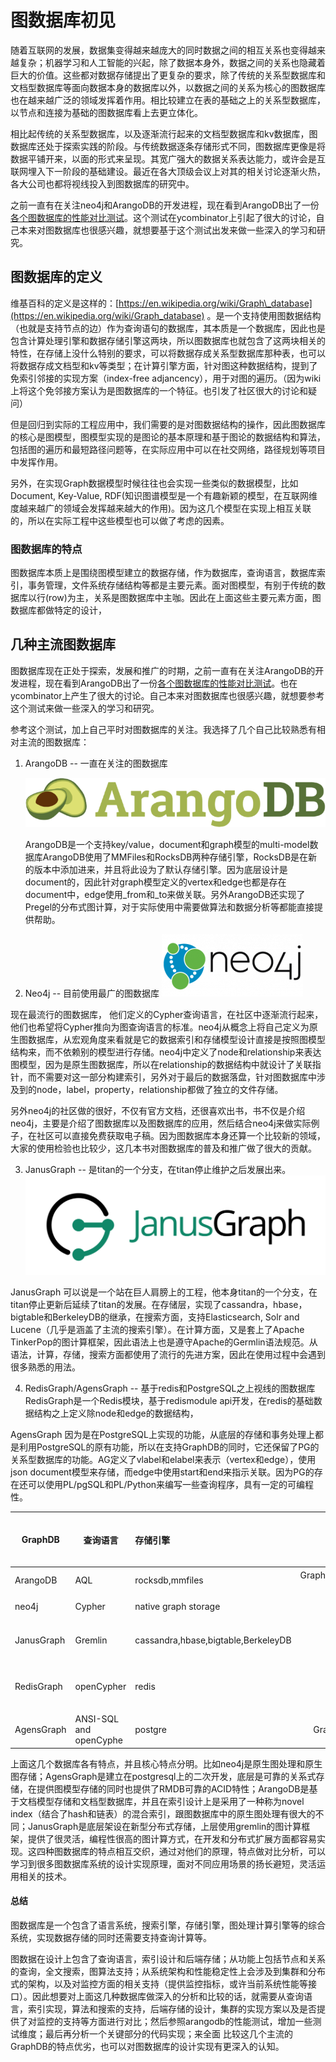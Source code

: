 # 图数据库初见

随着互联网的发展，数据集变得越来越庞大的同时数据之间的相互关系也变得越来越复杂；机器学习和人工智能的兴起，除了数据本身外，数据之间的关系也隐藏着巨大的价值。这些都对数据存储提出了更复杂的要求，除了传统的关系型数据库和文档型数据库等面向数据本身的数据库以外，以数据之间的关系为核心的图数据库也在越来越广泛的领域发挥着作用。相比较建立在表的基础之上的关系型数据库，以节点和连接为基础的图数据库看上去更立体化。

相比起传统的关系型数据库，以及逐渐流行起来的文档型数据库和kv数据库，图数据库还处于探索实践的阶段。与传统数据逐条存储形式不同，图数据库更像是将数据平铺开来，以面的形式来呈现。其宽广强大的数据关系表达能力，或许会是互联网埋入下一阶段的基础建设。最近在各大顶级会议上对其的相关讨论逐渐火热，各大公司也都将视线投入到图数据库的研究中。

之前一直有在关注neo4j和ArangoDB的开发进程，现在看到ArangoDB出了一份[各个图数据库的性能对比测试](https://www.arangodb.com/2018/02/nosql-performance-benchmark-2018-mongodb-postgresql-orientdb-neo4j-arangodb/)。这个测试在ycombinator上引起了很大的讨论，自己本来对图数据库也很感兴趣，就想要基于这个测试出发来做一些深入的学习和研究。

## 图数据库的定义

维基百科的定义是这样的：[https://en.wikipedia.org/wiki/Graph\_database](https://en.wikipedia.org/wiki/Graph_database) 。是一个支持使用图数据结构（也就是支持节点的边）作为查询语句的数据库，其本质是一个数据库，因此也是包含计算处理引擎和数据存储引擎这两块，所以图数据库也就包含了这两块相关的特性，在存储上没什么特别的要求，可以将数据存成关系型数据库那种表，也可以将数据存成文档型和kv等类型；在计算引擎方面，针对图这种数据结构，提到了免索引邻接的实现方案（index-free adjancency），用于对图的遍历。（因为wiki上将这个免邻接方案认为是图数据库的一个特征。也引发了社区很大的讨论和疑问）

但是回归到实际的工程应用中，我们需要的是对图数据结构的操作，因此图数据库的核心是图模型，图模型实现的是图论的基本原理和基于图论的数据结构和算法，包括图的遍历和最短路径问题等，在实际应用中可以在社交网络，路径规划等项目中发挥作用。

另外，在实现Graph数据模型时候往往也会实现一些类似的数据模型，比如Document, Key-Value, RDF(知识图谱模型是一个有趣新颖的模型，在互联网维度越来越广的领域会发挥越来越大的作用)。因为这几个模型在实现上相互关联的，所以在实际工程中这些模型也可以做了考虑的因素。

### 图数据库的特点

图数据库本质上是围绕图模型建立的数据存储，作为数据库，查询语言，数据库索引，事务管理，文件系统存储结构等都是主要元素。面对图模型，有别于传统的数据库以行(row)为主，关系是图数据库中主咖。因此在上面这些主要元素方面，图数据库都做特定的设计，

## 几种主流图数据库

图数据库现在正处于探索，发展和推广的时期，之前一直有在关注ArangoDB的开发进程，现在看到ArangoDB出了一份[各个图数据库的性能对比测试](https://www.arangodb.com/2018/02/nosql-performance-benchmark-2018-mongodb-postgresql-orientdb-neo4j-arangodb/)。也在ycombinator上产生了很大的讨论。自己本来对图数据库也很感兴趣，就想要参考这个测试来做一些深入的学习和研究。

参考这个测试，加上自己平时对图数据库的关注。我选择了几个自己比较熟悉有相对主流的图数据库：

1. ArangoDB -- 一直在关注的图数据库 

   ![ArangoDB](./media/ArangoDB.png)

   ArangoDB是一个支持key/value，document和graph模型的multi-model数据库ArangoDB使用了MMFiles和RocksDB两种存储引擎，RocksDB是在新的版本中添加进来，并且将此设为了默认存储引擎。因为底层设计是document的，因此针对graph模型定义的vertex和edge也都是存在document中，edge使用\_from和\_to来做关联。另外ArangoDB还实现了Pregel的分布式图计算，对于实际使用中需要做算法和数据分析等都能直接提供帮助。

2. Neo4j -- 目前使用最广的图数据库
  ![neo4j](./media/neo4j.png)

  现在最流行的图数据库， 他们定义的Cypher查询语言，在社区中逐渐流行起来，他们也希望将Cypher推向为图查询语言的标准。neo4j从概念上将自己定义为原生图数据库，从宏观角度来看就是它的数据索引和存储模型设计直接是按照图模型结构来，而不依赖别的模型进行存储。neo4j中定义了node和relationship来表达图模型，因为是原生图数据库，所以在relationship的数据结构中就设计了关联指针，而不需要对这一部分构建索引，另外对于最后的数据落盘，针对图数据库中涉及到的node，label，property，relationship都做了独立的文件存储。

  另外neo4j的社区做的很好，不仅有官方文档，还很喜欢出书，书不仅是介绍neo4j，主要是介绍了图数据库以及图数据库的应用，然后结合neo4j来做实际例子，在社区可以直接免费获取电子稿。因为图数据库本身还算一个比较新的领域，大家的使用检验也比较少，这几本书对图数据库的普及和推广做了很大的贡献。

3. JanusGraph -- 是titan的一个分支，在titan停止维护之后发展出来。
  ![JanusGraph](./media/janusgraph.png)

  JanusGraph 可以说是一个站在巨人肩膀上的工程，他本身titan的一个分支，在titan停止更新后延续了titan的发展。在存储层，实现了cassandra，hbase，bigtable和BerkeleyDB的继承，在搜索方面，支持Elasticsearch, Solr and Lucene（几乎是涵盖了主流的搜索引擎）。在计算方面，又是套上了Apache TinkerPop的图计算框架，因此语法上也是遵守Apache的Germlin语法规范。从语法，计算，存储，搜索方面都使用了流行的先进方案，因此在使用过程中会遇到很多熟悉的用法。

4. RedisGraph/AgensGraph -- 基于redis和PostgreSQL之上视线的图数据库
  RedisGraph是一个Redis模块，基于redismodule api开发，在redis的基础数据结构之上定义除node和edge的数据结构，

  AgensGraph 因为是在PostgreSQL上实现的功能，从底层的存储和事务处理上都是利用PostgreSQL的原有功能，所以在支持GraphDB的同时，它还保留了PG的关系型数据库的功能。AG定义了vlabel和elabel来表示（vertex和edge），使用json document模型来存储，而edge中使用start和end来指示关联。因为PG的存在还可以使用PL/pgSQL和PL/Python来编写一些查询程序，具有一定的可编程性。

| GraphDB    | 查询语言               | 存储引擎                            |           模型           | 开发语言 | 全文搜索                                |
| ---------- | ---------------------- | :---------------------------------- | :----------------------: | -------- | --------------------------------------- |
| ArangoDB   | AQL                    | rocksdb,mmfiles                     | Graph,Document,Key-Value | c++      | 支持:依赖iResearch                      |
| neo4j      | Cypher                 | native graph storage                |          Graph           | java     | 支持:依赖lucence                        |
| JanusGraph | Gremlin                | cassandra,hbase,bigtable,BerkeleyDB |          Graph           | java     | 支持使用elasticsearch，solr和lucene     |
| RedisGraph | openCypher             | redis                               |          Graph,          | c        | 支持：依赖RediSearch（另一个redis模块） |
| AgensGraph | ANSI-SQL and openCyphe | postgre                             |     Graph,Relational     | c        | 依赖PG的支持                            |


上面这几个数据库各有特点，并且核心特点分明。比如neo4j是原生图处理和原生图存储；AgensGraph是建立在postgresql上的二次开发，底层是可靠的关系式存储，在提供图模型存储的同时也提供了RMDB可靠的ACID特性；ArangoDB是基于文档模型存储和文档型数据库，并且在索引设计上是采用了一种称为novel index（结合了hash和链表）的混合索引，跟图数据库中的原生图处理有很大的不同；JanusGraph是底层架设在新型分布式存储，上层使用gremlin的图计算框架，提供了很灵活，编程性很高的图计算方式，在开发和分布式扩展方面都容易实现。这四种图数据库的特点相互交织，通过对他们的原理，特点做对比分析，可以学习到很多图数据库系统的设计实现原理，面对不同应用场景的扬长避短，灵活运用相关的技术。

#### 总结

图数据库是一个包含了语言系统，搜索引擎，存储引擎，图处理计算引擎等的综合系统，实现数据存储的同时还需要支持查询计算等。

图数据在设计上包含了查询语言，索引设计和后端存储；从功能上包括节点和关系的查询，全文搜索，图算法支持；从系统架构和性能稳定性上会涉及到集群和分布式的架构，以及对监控方面的相关支持（提供监控指标，或许当前系统性能等接口）。因此想要对上面这几种数据库做深入的分析和比较的话，就需要从查询语言，索引实现，算法和搜索的支持，后端存储的设计，集群的实现方案以及是否提供了对监控的支持等方面进行对比；然后参照arangodb的性能测试，增加一些测试维度；最后再分析一个关键部分的代码实现；来全面 比较这几个主流的GraphDB的特点优劣，也可以对图数据库的设计实现有更深入的认知。

